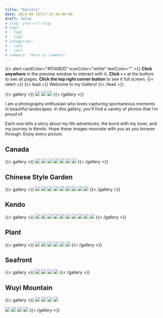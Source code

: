 ```yaml
---
title: "Gallery"
date: 2023-08-16T17:33:34-04:00
draft: false
# slug: your-url-slug
# tags:
# - tag1
# - tag2
# categories:
# - cat1
# - cat2
# summary: "Here is summary"
---
```


{{< alert cardColor="#51A8DD" iconColor="white" textColor="" >}}
**Click anywhere** in the preview window to interact with it. **Click `<` `>`** at the bottom to see all pages, **Click the top right corner button** to see it full screen.
{{< /alert >}}
{{< lead >}}
Welcome to my Gallery!
{{< /lead >}}

{{< gallery >}}
<img src="https://leon-picture-bed.nyc3.digitaloceanspaces.com/Gallery/choice/choice_2_5.JPG" class="grid-w30 md:grid-w33 xl:grid-w30" />
<img src="https://leon-picture-bed.nyc3.digitaloceanspaces.com/Gallery/choice/choice_2_2.JPG" class="grid-w30 md:grid-w33 xl:grid-w30" />
<img src="https://leon-picture-bed.nyc3.digitaloceanspaces.com/Gallery/wuyi/wuyi_1_5.jpeg" class="grid-w30 md:grid-w33 xl:grid-w30" />
{{< /gallery >}}

I am a photography enthusiast who loves capturing spontaneous moments in beautiful landscapes. In this gallery, you'll find a variety of photos that I'm proud of.

Each one tells a story about my life adventures, the bond with my lover, and my journey in Kendo. Hope these images resonate with you as you browse through. Enjoy every picture.

<!-- ## Canada

{{< gallery >}}
<img src="gallery/travel/hp_2_9.jpeg" class="grid-w50 md:grid-w50 xl:grid-w50" />
<img src="gallery/travel/hp_2_10.jpeg" class="grid-w50 md:grid-w50 xl:grid-w50" />
{{< /gallery >}} -->

## Canada

{{< gallery >}}
<img src="https://leon-picture-bed.nyc3.digitaloceanspaces.com/Gallery/canada/ca_1_9.JPG" class="grid-w66 md:grid-w66 xl:grid-w66" />
<img src="https://leon-picture-bed.nyc3.digitaloceanspaces.com/Gallery/canada/ca_1_3.JPG" class="grid-w30 md:grid-w33 xl:grid-w30" />
<img src="https://leon-picture-bed.nyc3.digitaloceanspaces.com/Gallery/canada/ca_1_4.JPG" class="grid-w30 md:grid-w33 xl:grid-w30" />
<img src="https://leon-picture-bed.nyc3.digitaloceanspaces.com/Gallery/canada/ca_1_6.JPG" class="grid-w30 md:grid-w33 xl:grid-w30" />
<img src="https://leon-picture-bed.nyc3.digitaloceanspaces.com/Gallery/canada/ca_1_7.JPG" class="grid-w30 md:grid-w33 xl:grid-w30" />
<img src="https://leon-picture-bed.nyc3.digitaloceanspaces.com/Gallery/canada/ca_1_8.JPG" class="grid-w66 md:grid-w66 xl:grid-w66" />
<img src="https://leon-picture-bed.nyc3.digitaloceanspaces.com/Gallery/choice/choice_2_3.jpg" class="grid-w30 md:grid-w33 xl:grid-w30" />
{{< /gallery >}}

## Chinese Style Garden

{{< gallery >}}
<img src="https://leon-picture-bed.nyc3.digitaloceanspaces.com/Gallery/travel/hp_1_7.JPG" class="grid-w66 md:grid-w66 xl:grid-w66" />
<img src="https://leon-picture-bed.nyc3.digitaloceanspaces.com/Gallery/travel/hp_1_4.JPG" class="grid-w30 md:grid-w33 xl:grid-w30" />
<img src="https://leon-picture-bed.nyc3.digitaloceanspaces.com/Gallery/wuyi/wuyi_2_6.jpeg" class="grid-w66 md:grid-w66 xl:grid-w66" />
<img src="https://leon-picture-bed.nyc3.digitaloceanspaces.com/Gallery/travel/hp_1_2.JPG" class="grid-w30 md:grid-w33 xl:grid-w30" />
<img src="https://leon-picture-bed.nyc3.digitaloceanspaces.com/Gallery/travel/hp_2_5.jpeg" class="grid-w30 md:grid-w33 xl:grid-w30" />
<img src="https://leon-picture-bed.nyc3.digitaloceanspaces.com/Gallery/travel/hp_2_7.JPG" class="grid-w66 md:grid-w66 xl:grid-w66" />
<img src="https://leon-picture-bed.nyc3.digitaloceanspaces.com/Gallery/travel/hp_1_6.JPG" class="grid-w30 md:grid-w33 xl:grid-w30" />
<img src="https://leon-picture-bed.nyc3.digitaloceanspaces.com/Gallery/travel/hp_2_4.JPG" class="grid-w30 md:grid-w33 xl:grid-w30" />
<img src="https://leon-picture-bed.nyc3.digitaloceanspaces.com/Gallery/travel/hp_2_6.JPG" class="grid-w30 md:grid-w33 xl:grid-w30" />
{{< /gallery >}}

## Kendo

{{< gallery >}}
<img src="https://leon-picture-bed.nyc3.digitaloceanspaces.com/Gallery/kendo/kendo_1_1.jpg" class="grid-w66 md:grid-w66 xl:grid-w66" />
<img src="https://leon-picture-bed.nyc3.digitaloceanspaces.com/Gallery/kendo/kendo_1_2.JPG" class="grid-w30 md:grid-w33 xl:grid-w30" />
<img src="https://leon-picture-bed.nyc3.digitaloceanspaces.com/Gallery/kendo/kendo_1_5.JPG" class="grid-w66 md:grid-w66 xl:grid-w66" />
<img src="https://leon-picture-bed.nyc3.digitaloceanspaces.com/Gallery/kendo/kendo_2_2.JPG" class="grid-w30 md:grid-w33 xl:grid-w30" />
<img src="https://leon-picture-bed.nyc3.digitaloceanspaces.com/Gallery/kendo/kendo_2_3.JPG" class="grid-w30 md:grid-w33 xl:grid-w30" />
<img src="https://leon-picture-bed.nyc3.digitaloceanspaces.com/Gallery/kendo/kendo_2_1.JPG" class="grid-w30 md:grid-w33 xl:grid-w30" />
<img src="https://leon-picture-bed.nyc3.digitaloceanspaces.com/Gallery/kendo/kendo_2_4.JPG" class="grid-w30 md:grid-w33 xl:grid-w30" />
<img src="https://leon-picture-bed.nyc3.digitaloceanspaces.com/Gallery/kendo/kendo_1_4.JPG" class="grid-w30 md:grid-w33 xl:grid-w30" />
<img src="https://leon-picture-bed.nyc3.digitaloceanspaces.com/Gallery/kendo/kendo_1_3.JPG" class="grid-w30 md:grid-w33 xl:grid-w30" />
<img src="https://leon-picture-bed.nyc3.digitaloceanspaces.com/Gallery/kendo/kendo_2_6.JPG" class="grid-w30 md:grid-w33 xl:grid-w30" />
{{< /gallery >}}

## Plant

{{< gallery >}}
<img src="https://leon-picture-bed.nyc3.digitaloceanspaces.com/Gallery/choice/choice_1_3.JPG" class="grid-w66 md:grid-w66 xl:grid-w66" />
<img src="https://leon-picture-bed.nyc3.digitaloceanspaces.com/Gallery/plant/plant_1_3.JPG" class="grid-w30 md:grid-w33 xl:grid-w30" />
<img src="https://leon-picture-bed.nyc3.digitaloceanspaces.com/Gallery/plant/plant_1_2.JPG" class="grid-w30 md:grid-w33 xl:grid-w30" />
<img src="https://leon-picture-bed.nyc3.digitaloceanspaces.com/Gallery/choice/choice_1_1.JPG" class="grid-w66 md:grid-w66 xl:grid-w66" />
<img src="https://leon-picture-bed.nyc3.digitaloceanspaces.com/Gallery/choice/choice_2_1.JPG" class="grid-w30 md:grid-w33 xl:grid-w30" />
<img src="https://leon-picture-bed.nyc3.digitaloceanspaces.com/Gallery/plant/plant_2_1.JPG" class="grid-w30 md:grid-w33 xl:grid-w30" />
{{< /gallery >}}

## Seafront

{{< gallery >}}
<img src="https://leon-picture-bed.nyc3.digitaloceanspaces.com/Gallery/choice/choice_1_2.JPG" class="grid-w66 md:grid-w66 xl:grid-w66" />
<img src="https://leon-picture-bed.nyc3.digitaloceanspaces.com/Gallery/choice/choice_2_4.JPG" class="grid-w30 md:grid-w33 xl:grid-w30" />
<img src="https://leon-picture-bed.nyc3.digitaloceanspaces.com/Gallery/choice/choice_1_4.JPG" class="grid-w30 md:grid-w33 xl:grid-w30" />
<img src="https://leon-picture-bed.nyc3.digitaloceanspaces.com/Gallery/travel/hp_2_3.jpeg" class="grid-w30 md:grid-w33 xl:grid-w30" />
{{< /gallery >}}

## Wuyi Mountain

{{< gallery >}}
<img src="https://leon-picture-bed.nyc3.digitaloceanspaces.com/Gallery/wuyi/wuyi_1_3.JPG" class="grid-w66 md:grid-w66 xl:grid-w66" />
<img src="https://leon-picture-bed.nyc3.digitaloceanspaces.com/Gallery/wuyi/wuyi_1_1.JPG" class="grid-w30 md:grid-w33 xl:grid-w30" />
<img src="https://leon-picture-bed.nyc3.digitaloceanspaces.com/Gallery/wuyi/wuyi_1_2.JPG" class="grid-w30 md:grid-w33 xl:grid-w30" />
<img src="https://leon-picture-bed.nyc3.digitaloceanspaces.com/Gallery/wuyi/wuyi_2_2.jpeg" class="grid-w66 md:grid-w66 xl:grid-w66" />

<!-- <img src="gallery/wuyi/wuyi_2_1.JPG" class="grid-w30 md:grid-w33 xl:grid-w30" /> -->
<img src="https://leon-picture-bed.nyc3.digitaloceanspaces.com/Gallery/wuyi/wuyi_1_4.JPG" class="grid-w30 md:grid-w33 xl:grid-w30" />
<img src="https://leon-picture-bed.nyc3.digitaloceanspaces.com/Gallery/travel/hp_1_1.JPG" class="grid-w30 md:grid-w33 xl:grid-w30" />
<img src="https://leon-picture-bed.nyc3.digitaloceanspaces.com/Gallery/wuyi/wuyi_2_3.JPG" class="grid-w30 md:grid-w33 xl:grid-w30" />
<img src="https://leon-picture-bed.nyc3.digitaloceanspaces.com/Gallery/wuyi/wuyi_2_4.JPG" class="grid-w30 md:grid-w33 xl:grid-w30" />
{{< /gallery >}}
